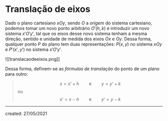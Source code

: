 # Translação de eixos
Dado o plano cartesiano $xOy$, sendo $O$ a *origem* do sistema cartesiano, podemos tomar um novo ponto arbitrário $O'(h,k)$ e introduzir um novo sistema $x'O'y'$, tal que os eixos desse novo sistema tenham a mesma direção, sentido e unidade de medida dos eixos $Ox$ e $Oy$. Dessa forma, qualquer ponto $P$ do plano tem duas representações: $P(x,y)$ no sistema $xOy$ e $P'(x',y')$ no sistema $x'O'y'$.

![[translacaodeeixos.png]]

Dessa forma, definem-se as *fórmulas de translação* do ponto de um plano para outro:

>$$
  x = x' + h \qquad\text{e}\qquad y = y' + k
>$$
>ou
>$$
  x' = x - h \qquad\text{e}\qquad y' = y - k
>$$

---

created: 27/05/2021

